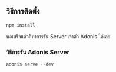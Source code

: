 ## วิธีการติดตั้ง

```js
npm install
```

พอเสร็จแล้วก็ทำการรัน Server เจ้าตัว Adonis ได้เลย


### วิธีการรัน Adonis Server

```js
adonis serve --dev
```
